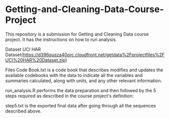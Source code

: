 # Getting-and-Cleaning-Data-Course-Project 
This repository is a submission for Getting and Cleaning Data course project. It has the instructions on how to run analysis.

Dataset
UCI HAR Dataset(https://d396qusza40orc.cloudfront.net/getdata%2Fprojectfiles%2FUCI%20HAR%20Dataset.zip)

Files
Code Book.txt is a code book that describes modifies and updates the available codebooks with the data to indicate all the variables and summaries calculated, along with units, and any other relevant information.

run_analysis.R performs the data preparation and then followed by the 5 steps required as described in the course project's definition:

step5.txt is the exported final data after going through all the sequences described above. 